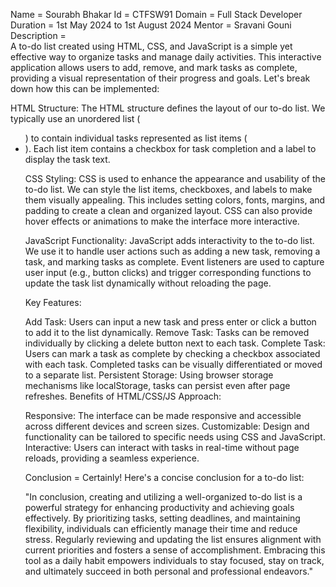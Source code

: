 Name = Sourabh Bhakar 
Id = CTFSW91
Domain = Full Stack Developer
Duration = 1st May 2024 to 1st August  2024
Mentor =  Sravani Gouni
Description  =  
A to-do list created using HTML, CSS, and JavaScript is a simple yet effective way to organize tasks and manage daily activities. This interactive application allows users to add, remove, and mark tasks as complete, providing a visual representation of their progress and goals. Let's break down how this can be implemented:

HTML Structure:
The HTML structure defines the layout of our to-do list. We typically use an unordered list (<ul>) to contain individual tasks represented as list items (<li>). Each list item contains a checkbox for task completion and a label to display the task text.

CSS Styling:
CSS is used to enhance the appearance and usability of the to-do list. We can style the list items, checkboxes, and labels to make them visually appealing. This includes setting colors, fonts, margins, and padding to create a clean and organized layout. CSS can also provide hover effects or animations to make the interface more interactive.

JavaScript Functionality:
JavaScript adds interactivity to the to-do list. We use it to handle user actions such as adding a new task, removing a task, and marking tasks as complete. Event listeners are used to capture user input (e.g., button clicks) and trigger corresponding functions to update the task list dynamically without reloading the page.

Key Features:

Add Task: Users can input a new task and press enter or click a button to add it to the list dynamically.
Remove Task: Tasks can be removed individually by clicking a delete button next to each task.
Complete Task: Users can mark a task as complete by checking a checkbox associated with each task. Completed tasks can be visually differentiated or moved to a separate list.
Persistent Storage: Using browser storage mechanisms like localStorage, tasks can persist even after page refreshes.
Benefits of HTML/CSS/JS Approach:

Responsive: The interface can be made responsive and accessible across different devices and screen sizes.
Customizable: Design and functionality can be tailored to specific needs using CSS and JavaScript.
Interactive: Users can interact with tasks in real-time without page reloads, providing a seamless experience.

 Conclusion = Certainly! Here's a concise conclusion for a to-do list:

"In conclusion, creating and utilizing a well-organized to-do list is a powerful strategy for enhancing productivity and achieving goals effectively. By prioritizing tasks, setting deadlines, and maintaining flexibility, individuals can efficiently manage their time and reduce stress. Regularly reviewing and updating the list ensures alignment with current priorities and fosters a sense of accomplishment. Embracing this tool as a daily habit empowers individuals to stay focused, stay on track, and ultimately succeed in both personal and professional endeavors."

